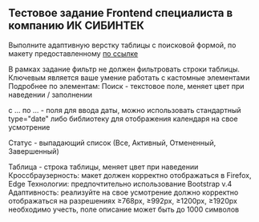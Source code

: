 ## Тестовое задание Frontend специалиста в компанию ИК СИБИНТЕК


Выполните адаптивную верстку таблицы с поисковой формой, по макету предоставленному [по ссылке](https://www.figma.com/file/3xSaw9EyhAzdvVAylJO3ft/%D0%A2%D0%B5%D1%81%D1%82%D0%BE%D0%B2%D0%BE%D0%B5-%D0%B7%D0%B0%D0%B4%D0%B0%D0%BD%D0%B8%D0%B5?node-id=0%3A1&t=sK6OOetqqLlgreih-1)

В рамках задание фильтр не должен фильтровать строки таблицы. Ключевым является ваше умение работать с кастомные элементами
Подробнее по элементам:
Поиск - текстовое поле, меняет цвет при наведении / заполнении

с … по … - поля для ввода даты, можно использовать стандартный type="date" либо библиотеку для отображения календаря на свое усмотрение

Статус - выпадающий список (Все, Активный, Отмененный, Завершенный)

Таблица - строка таблицы, меняет цвет при наведении
Кроссбраузерность:
макет должен корректно отображаться в Firefox, Edge
Технологии:
предпочтительно использование Bootstrap v.4
Адаптивность:
реализуйте на свое усмотрение
должно корректно отображаться на разрешениях ≥768px, ≥992px, ≥1200px, ≥1920px
необходимо учесть, поле описание может быть до 1000 символов
